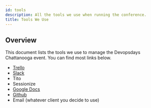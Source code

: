 ```yaml
---
id: tools
description: All the tools we use when running the conference.
title: Tools We Use
---
```


## Overview

This document lists the tools we use to manage the Devopsdays Chattanooga event. You can find most links below.

* [Trello][trello]
* [Slack][slack]
* Tito
* Sessionize
* [Google Docs][google-docs]
* [Github][github]
* Email (whatever client you decide to use)

<!--LINKS-->
[google-docs]: https://drive.google.com/drive/folders/1ZCXw8Xyfq-i4FRCdvzX87STU-WovZugr
[github]: https://github.com/devopsdays/devopsdays-web
[slack]: https://join.slack.com/t/chadevopsdays/shared_invite/zt-1hfzd6asx-Y1i4hw8eO4gAwdoKvsPOaA
[trello]: https://trello.com/invite/b/vSeNoxRM/9c3db54dacfb89f974f2195b79970b2e/devopsdays-2022